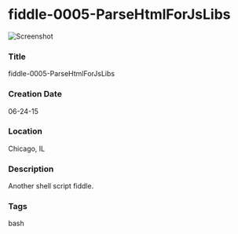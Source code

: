 fiddle-0005-ParseHtmlForJsLibs
======

![Screenshot](screenshot.png)


### Title

fiddle-0005-ParseHtmlForJsLibs


### Creation Date

06-24-15


### Location

Chicago, IL


### Description

Another shell script fiddle.


### Tags

bash
